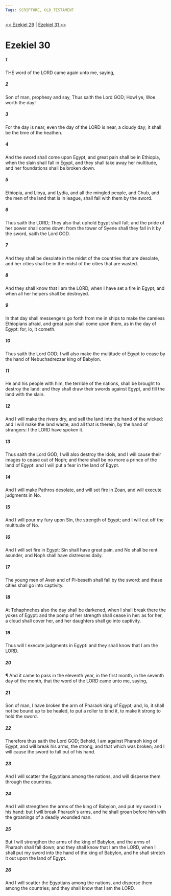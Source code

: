 ```yaml
---
Tags: SCRIPTURE, OLD_TESTAMENT
---
```


[<< Ezekiel 29](OLD_TESTAMENT/26_Ezekiel/Ezekiel_29.md) | [Ezekiel 31 >>](OLD_TESTAMENT/26_Ezekiel/Ezekiel_31.md)

# Ezekiel 30

##### 1
 THE word of the LORD came again unto me, saying,
##### 2
 Son of man, prophesy and say, Thus saith the Lord GOD; Howl ye, Woe worth the day!
##### 3
 For the day is near, even the day of the LORD is near, a cloudy day; it shall be the time of the heathen.
##### 4
 And the sword shall come upon Egypt, and great pain shall be in Ethiopia, when the slain shall fall in Egypt, and they shall take away her multitude, and her foundations shall be broken down.
##### 5
 Ethiopia, and Libya, and Lydia, and all the mingled people, and Chub, and the men of the land that is in league, shall fall with them by the sword.
##### 6
 Thus saith the LORD; They also that uphold Egypt shall fall; and the pride of her power shall come down: from the tower of Syene shall they fall in it by the sword, saith the Lord GOD.
##### 7
 And they shall be desolate in the midst of the countries that are desolate, and her cities shall be in the midst of the cities that are wasted.
##### 8
 And they shall know that I am the LORD, when I have set a fire in Egypt, and when all her helpers shall be destroyed.
##### 9
 In that day shall messengers go forth from me in ships to make the careless Ethiopians afraid, and great pain shall come upon them, as in the day of Egypt: for, lo, it cometh.
##### 10
 Thus saith the Lord GOD; I will also make the multitude of Egypt to cease by the hand of Nebuchadrezzar king of Babylon.
##### 11
 He and his people with him, the terrible of the nations, shall be brought to destroy the land: and they shall draw their swords against Egypt, and fill the land with the slain.
##### 12
 And I will make the rivers dry, and sell the land into the hand of the wicked: and I will make the land waste, and all that is therein, by the hand of strangers: I the LORD have spoken it.
##### 13
 Thus saith the Lord GOD; I will also destroy the idols, and I will cause their images to cease out of Noph; and there shall be no more a prince of the land of Egypt: and I will put a fear in the land of Egypt.
##### 14
 And I will make Pathros desolate, and will set fire in Zoan, and will execute judgments in No.
##### 15
 And I will pour my fury upon Sin, the strength of Egypt; and I will cut off the multitude of No.
##### 16
 And I will set fire in Egypt: Sin shall have great pain, and No shall be rent asunder, and Noph shall have distresses daily.
##### 17
 The young men of Aven and of Pi-beseth shall fall by the sword: and these cities shall go into captivity.
##### 18
 At Tehaphnehes also the day shall be darkened, when I shall break there the yokes of Egypt: and the pomp of her strength shall cease in her: as for her, a cloud shall cover her, and her daughters shall go into captivity.
##### 19
 Thus will I execute judgments in Egypt: and they shall know that I am the LORD.
##### 20
 ¶ And it came to pass in the eleventh year, in the first month, in the seventh day of the month, that the word of the LORD came unto me, saying,
##### 21
 Son of man, I have broken the arm of Pharaoh king of Egypt; and, lo, it shall not be bound up to be healed, to put a roller to bind it, to make it strong to hold the sword.
##### 22
 Therefore thus saith the Lord GOD; Behold, I am against Pharaoh king of Egypt, and will break his arms, the strong, and that which was broken; and I will cause the sword to fall out of his hand.
##### 23
 And I will scatter the Egyptians among the nations, and will disperse them through the countries.
##### 24
 And I will strengthen the arms of the king of Babylon, and put my sword in his hand: but I will break Pharaoh's arms, and he shall groan before him with the groanings of a deadly wounded man.
##### 25
 But I will strengthen the arms of the king of Babylon, and the arms of Pharaoh shall fall down; and they shall know that I am the LORD, when I shall put my sword into the hand of the king of Babylon, and he shall stretch it out upon the land of Egypt.
##### 26
 And I will scatter the Egyptians among the nations, and disperse them among the countries; and they shall know that I am the LORD.
